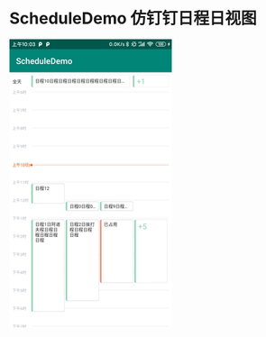 # ScheduleDemo 仿钉钉日程日视图
<img src="https://github.com/Rickwan/ScheduleDemo/blob/master/img/device-2019-11-26-100357.png" style = "zoom: 50%">
